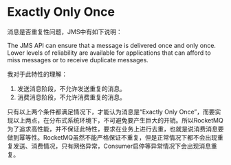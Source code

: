 # Exactly Only Once

消息是否重复性问题，JMS中有如下说明：

The JMS API can ensure that a message is delivered once and only once. Lower levels of reliability are available for applications that can afford to miss messages or to receive duplicate messages.

 我对于此特性的理解：

1. 发送消息阶段，不允许发送重复的消息。
2. 消费消息阶段，不允许消费重复的消息。

只有以上两个条件都满足情况下，才能认为消息是“Exactly Only Once”，而要实现以上两点，在分布式系统环境下，不可避免要产生巨大的开销。所以RocketMQ为了追求高性能，并不保证此特性，要求在业务上进行去重，也就是说消费消息要做到幂等性。RocketMQ虽然不能严格保证不重复，但是正常情况下都不会出现重复发送、消费情况，只有网络异常，Consumer启停等异常情况下会出现消息重复。

